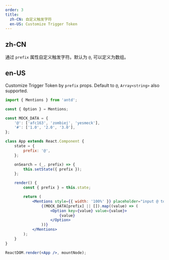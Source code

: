 ```yaml
---
order: 3
title:
  zh-CN: 自定义触发字符
  en-US: Customize Trigger Token
---
```


## zh-CN

通过 `prefix` 属性自定义触发字符。默认为 `@`, 可以定义为数组。

## en-US

Customize Trigger Token by `prefix` props. Default to `@`, `Array<string>` also supported.

```jsx
import { Mentions } from 'antd';

const { Option } = Mentions;

const MOCK_DATA = {
	'@': ['afc163', 'zombiej', 'yesmeck'],
	'#': ['1.0', '2.0', '3.0'],
};

class App extends React.Component {
	state = {
		prefix: '@',
	};

	onSearch = (_, prefix) => {
		this.setState({ prefix });
	};

	render() {
		const { prefix } = this.state;

		return (
			<Mentions style={{ width: '100%' }} placeholder="input @ to mention people, # to mention tag" prefix={['@', '#']} onSearch={this.onSearch}>
				{(MOCK_DATA[prefix] || []).map((value) => (
					<Option key={value} value={value}>
						{value}
					</Option>
				))}
			</Mentions>
		);
	}
}

ReactDOM.render(<App />, mountNode);
```
